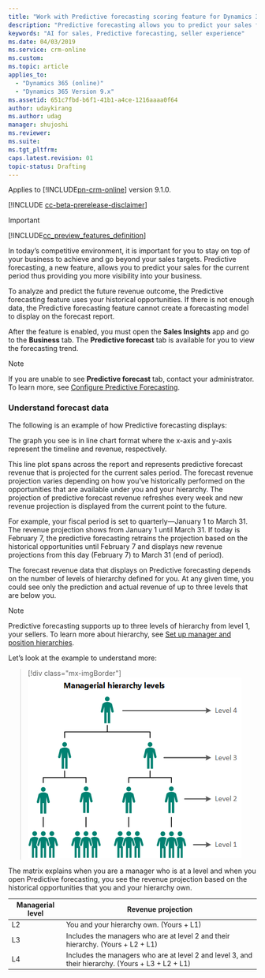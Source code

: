 ```yaml
---
title: "Work with Predictive forecasting scoring feature for Dynamics 365 for Customer Engagement | MicrosoftDocs"
description: "Predictive forecasting allows you to predict your sales for the current period by providing visibility into your business"
keywords: "AI for sales, Predictive forecasting, seller experience"
ms.date: 04/03/2019
ms.service: crm-online
ms.custom: 
ms.topic: article
applies_to:
  - "Dynamics 365 (online)"
  - "Dynamics 365 Version 9.x"
ms.assetid: 651c7fbd-b6f1-41b1-a4ce-1216aaaa0f64
author: udaykirang
ms.author: udag
manager: shujoshi
ms.reviewer: 
ms.suite: 
ms.tgt_pltfrm: 
caps.latest.revision: 01
topic-status: Drafting
---
```


<!--# Public preview: Analyze revenue outcome using Predictive forecast-->

Applies to [!INCLUDE[pn-crm-online](../includes/pn-crm-online.md)] version 9.1.0.

[!INCLUDE [cc-beta-prerelease-disclaimer](../includes/cc-beta-prerelease-disclaimer.md)]

> [!IMPORTANT]
> [!INCLUDE[cc_preview_features_definition](../includes/cc-preview-features-definition.md)]  

In today’s competitive environment, it is important for you to stay on top of your business to achieve and go beyond your sales targets. Predictive forecasting, a new feature, allows you to predict your sales for the current period thus providing you more visibility into your business. 

To analyze and predict the future revenue outcome, the Predictive forecasting feature uses your historical opportunities. If there is not enough data, the Predictive forecasting feature cannot create a forecasting model to display on the forecast report.

After the feature is enabled, you must open the **Sales Insights** app and go to the **Business** tab. The **Predictive forecast** tab is available for you to view the forecasting trend.

> [!NOTE]
> If you are unable to see **Predictive forecast** tab, contact your administrator. To learn more, see [Configure Predictive Forecasting](../sales/configure-enable-dynamics-365-ai-sales#public-preview-configure-predictive-forecast). 

### Understand forecast data
The following is an example of how Predictive forecasting displays:

<!-- Include screenshot of the graph-->

The graph you see is in line chart format where the x-axis and y-axis represent the timeline and revenue, respectively.

This line plot spans across the report and represents predictive forecast revenue that is projected for the current sales period. The forecast revenue projection varies depending on how you’ve historically performed on the opportunities that are available under you and your hierarchy. The projection of predictive forecast revenue refreshes every week and new revenue projection is displayed from the current point to the future.

For example, your fiscal period is set to quarterly—January 1 to March 31. The revenue projection shows from January 1 until March 31. If today is February 7, the predictive forecasting retrains the projection based on the historical opportunities until February 7 and displays new revenue projections from this day (February 7) to March 31 (end of period).

The forecast revenue data that displays on Predictive forecasting depends on the number of levels of hierarchy defined for you. At any given time, you could see only the prediction and actual revenue of up to three levels that are below you.

> [!NOTE]
> Predictive forecasting supports up to three levels of hierarchy from level 1, your sellers. To learn more about hierarchy, see [Set up manager and position hierarchies](/dynamics365/customer-engagement/admin/hierarchy-security#set-up-manager-and-position-hierarchies).

Let’s look at the example to understand more:

> [!div class="mx-imgBorder"]
> ![Managerial hierarchy levels](media/managerial-hierarchy.png "Managerial hierarchy levels") 

The matrix explains when you are a manager who is at a level and when you open Predictive forecasting, you see the revenue projection based on the historical opportunities that you and your hierarchy own.

| Managerial level   | Revenue projection |
|--------------------|--------------------|
|L2|You and your hierarchy own. (Yours + L1)|
|L3|Includes the managers who are at level 2 and their hierarchy. (Yours + L2 + L1)|
|L4|Includes the managers who are at level 2 and level 3, and their hierarchy. (Yours + L3 + L2 + L1)|
